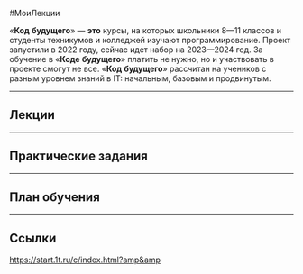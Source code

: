 #МоиЛекции 

«**Код** **будущего**» — **это** курсы, на которых школьники 8—11 классов и студенты техникумов и колледжей изучают программирование. Проект запустили в 2022 году, сейчас идет набор на 2023—2024 год. За обучение в «**Коде** **будущего**» платить не нужно, но и участвовать в проекте смогут не все. «**Код** **будущего**» рассчитан на учеников с разным уровнем знаний в IT: начальным, базовым и продвинутым.

---
## Лекции


---
## Практические задания



---
## План обучения



---
## Ссылки

https://start.1t.ru/c/index.html?amp&amp